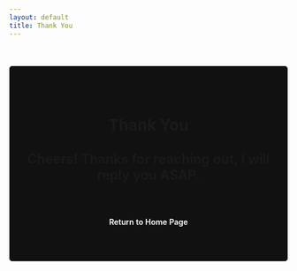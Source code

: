 ```yaml
---
layout: default
title: Thank You
---
```


<div class="magazine-layout">
  <div class="full-width thank-you-container fade-in">
    <h1 class="article-heading">Thank You</h1>
    <div class="thank-you-content">
      <div class="thank-you-icon">
        <i class="fas fa-check-circle"></i>
      </div>
      <p class="thank-you-message">Cheers! Thanks for reaching out, I will reply you ASAP.</p>
      <a href="{{ site.baseurl }}/" class="back-home-btn">Return to Home Page</a>
    </div>
  </div>
</div>

<style>
  .thank-you-container {
    text-align: center;
    padding: 50px 20px;
    background-color: #111;
    border: 1px solid #333;
    border-radius: 5px;
    margin: 50px 0;
  }
  
  .thank-you-content {
    max-width: 600px;
    margin: 0 auto;
  }
  
  .thank-you-icon {
    font-size: 80px;
    color: var(--secondary-color);
    margin-bottom: 30px;
    animation: scaleIn 0.5s ease-out;
  }
  
  .thank-you-message {
    font-size: 24px;
    font-weight: 600;
    margin-bottom: 20px;
    color: var(--light-text);
  }
  
  .back-home-btn {
    display: inline-block;
    background-color: var(--secondary-color);
    color: white;
    text-decoration: none;
    padding: 12px 25px;
    margin-top: 30px;
    font-weight: 600;
    border-radius: 3px;
    transition: background-color 0.3s;
  }
  
  .back-home-btn:hover {
    background-color: var(--accent-color);
    color: white;
  }
  
  @keyframes scaleIn {
    0% {
      transform: scale(0);
      opacity: 0;
    }
    80% {
      transform: scale(1.2);
      opacity: 1;
    }
    100% {
      transform: scale(1);
    }
  }
</style> 